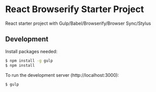 # React Browserify Starter Project

React starter project with Gulp/Babel/Browserify/Browser Sync/Stylus

## Development

Install packages needed:

```bash
$ npm install -g gulp
$ npm install
```

To run the development server (http://localhost:3000):

```bash
$ gulp
```
